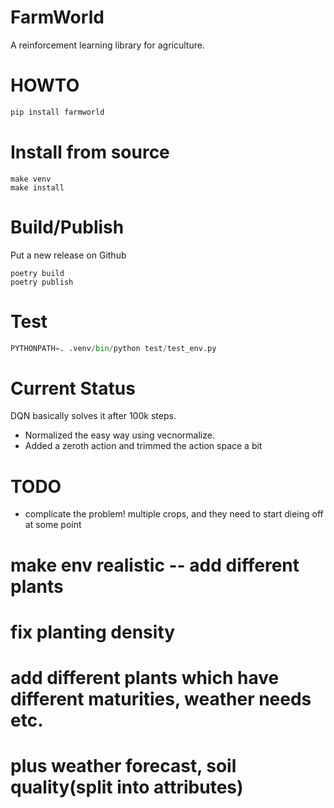 # FarmWorld

A reinforcement learning library for agriculture.

# HOWTO

```python
pip install farmworld
```

# Install from source

```
make venv
make install
```

# Build/Publish

Put a new release on Github

```shell
poetry build
poetry publish
```

# Test

```python
PYTHONPATH=. .venv/bin/python test/test_env.py
```

# Current Status

DQN basically solves it after 100k steps.

* Normalized the easy way using vecnormalize.
* Added a zeroth action and trimmed the action space a bit

# TODO

* complicate the problem! multiple crops, and they need to start dieing off at some point

# make env realistic -- add different plants
# fix planting density
# add different plants which have different maturities, weather needs etc. 
# plus weather forecast, soil quality(split into attributes)

